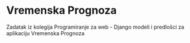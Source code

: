 # Vremenska Prognoza
Zadatak iz kolegija Programiranje za web - Django modeli i predlošci za aplikaciju Vremenska Prognoza 
